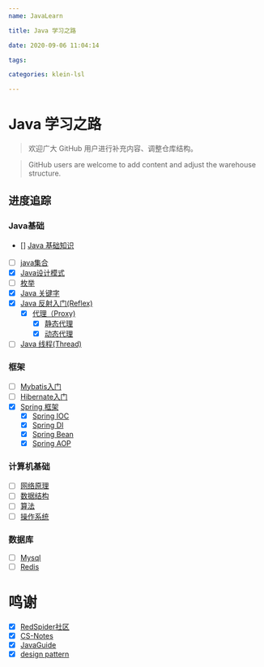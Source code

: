 ```yaml
---
name: JavaLearn

title: Java 学习之路

date: 2020-09-06 11:04:14

tags: 

categories: klein-lsl

---
```

# Java 学习之路
> 欢迎广大 GitHub 用户进行补充内容、调整仓库结构。

> GitHub users are welcome to add content and adjust the warehouse structure.
## 进度追踪
### Java基础
- [] [Java 基础知识]()
- [ ] [java集合]()
- [x] [Java设计模式](src/main/java/edu/xcu/designPattern)
- [ ] [枚举](src/main/java/edu/xcu/Enum)
- [x] [Java 关键字](src/main/java/edu/xcu/Keyword)
- [x] [Java 反射入门(Reflex)](src/main/java/edu/xcu/Reflex)
    - [x] [代理（Proxy)](src/main/java/edu/xcu/designPattern/Structural/Proxy)
        - [x] [静态代理](src/main/java/edu/xcu/Reflex/staticProxy)
        - [x] [动态代理](src/main/java/edu/xcu/Reflex/dynamicProxy)
- [ ] [Java 线程(Thread)](src/main/java/edu/xcu/Thread)
    
### 框架
- [ ] [Mybatis入门](src/main/java/edu/xcu/Mybatis)
- [ ] [Hibernate入门](src/main/java/edu/xcu/Hibernate)
- [x] [Spring 框架](src/main/java/edu/xcu/Spring)
    - [x] [Spring IOC](src/main/java/edu/xcu/Spring/SpringIOC/)
    - [x] [Spring DI](src/main/java/edu/xcu/Spring/SpringDI/) 
    - [x] [Spring Bean](src/main/java/edu/xcu/Spring/SpringBean/)
    - [x] [Spring AOP](src/main/java/edu/xcu/Spring/SpringAOP/)
 
### 计算机基础
- [ ] [网络原理]()
- [ ] [数据结构]()
- [ ] [算法]()
- [ ] [操作系统]()

### 数据库
- [ ] [Mysql]()
- [ ] [Redis]() 

# 鸣谢
- [x] [RedSpider社区](http://concurrent.redspider.group/RedSpider.html)
- [x] [CS-Notes](https://cyc2018.github.io/CS-Notes/#/README)
- [x] [JavaGuide](https://snailclimb.gitee.io/javaguide/#/)
- [x] [design pattern](https://javadoop.com/post/design-pattern)